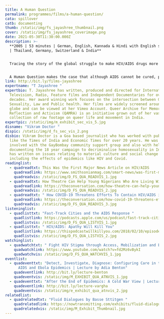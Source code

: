 ```yaml
---
title: A Human Question
permalink: programmes/films/a-human-question/
cata: spillover
catb: documenting
thumb: /static/img/fs_jayashree_thumbnail.png
cover: /static/img/fs_jayashree_coverimage.png
date: 2021-05-30T11:30:00.000Z
description: >-
  **2005 | 53 minutes | German, English, Kannada & Hindi with English subtitles
  | Thailand, Germany, Switzerland & India** 


  Tracing the story of the global struggle to make HIV/AIDS drugs more affordable and available, A Human Question raises key questions of whether private ownership of knowledge can be at the costs of human life? The film explores the complex world of Patents and HIV/AIDS medicines by connecting and contrasting personal narratives with those of international lobbyists and activists. 


  A Human Question makes the case that although AIDS cannot be cured, people can live longer and with a better quality of life given adequate health care and access to drugs, both of which are cause and consequence of social change.  This film has been screened at numerous international film festivals including HIMAL South Asian festival (2007), and Globale (2006).
link: http://bit.ly/films-jayashree
expertname: "T Jayashree "
expertbio: T. Jayashree has written, produced and directed for International
  Television, Radio, Feature films and Independent Documentaries for over 2
  decades. Her award winning work focuses on the intersection between Gender,
  Sexuality, Law and Public health. Her films are widely screened around the
  globe and can be viewed at her Vimeo Account. Queer Archive for Memory,
  Reflection and Activism (QAMRA) is an initiative grown out of her vast
  collection of raw footage on queer life and movement in India.
expertpic: /static/img/m_exhibit_sec_vis_5.jpg
disname: "Vikram Doctor "
dispic: /static/img/d_fs_sec_vis_2.png
disbio: Vikram Doctor is a Goa based journalist who has worked with publications
  like the Times of India and Economic Times for over 20 years. He was also
  involved with the GayBombay community support group and also with helping and
  documenting the 18 year campaign to decriminalise homosexuality in India. He
  has written on issues relating to material culture and social change in India,
  including the effects of epidemics like HIV and Covid.
readinglist:
  - quadreadtxt: This Was the First Major News Article on HIV/AIDS
    quadreadlink: https://www.smithsonianmag.com/smart-news/was-first-major-news-article-hivaids-180963913/
    quadreadvis: /static/img/D_FS_QUA_READVIS_1.jpg
  - quadreadtxt: How Theatre Can Help Young Nigerians Who Are Living With HIV
    quadreadlink: https://theconversation.com/how-theatre-can-help-young-nigerians-who-are-living-with-hiv-150378
    quadreadvis: /static/img/D_FS_QUA_READVIS_2.jpg
  - quadreadtxt: " How COVID-19 Threatens Efforts To Contain HIV/AIDS in South Africa"
    quadreadlink: https://theconversation.com/how-covid-19-threatens-efforts-to-contain-hiv-aids-in-south-africa-142575
    quadreadvis: /static/img/D_FS_QUA_READVIS_3.jpg
listeninglist:
  - quadlisttxt: "Fast-Track Cities and the AIDS Response "
    quadlistlink: https://podcasts.apple.com/us/podcast/fast-track-cities-and-the-aids-response/id1459288389?i=1000437158557
    quadlistvis: /static/img/D_FS_QUA_LISTVIS_1.jpg
  - quadlisttxt: " HIV/AIDS: Apathy Will Kill You"
    quadlistlink: https://thispodcastwillkillyou.com/2018/02/10/episode-12-hiv-aids-apathy-will-kill-you/
    quadlistvis: /static/img/D_FS_QUA_LISTVIS_2.jpg
watchinglist:
  - quadwatchtxt: " Fight HIV Stigma through Access, Mobilization and Equity"
    quadwatchlink: https://www.youtube.com/watch?v=fd2Mz6vBykI
    quadwatchvis: /static/img/D_FS_QUA_WATCHVIS_1.jpg
eventlist:
  - quadeventtxt: "Detect, Investigate, Diagnose: Configuring Care in the Context of
      AIDS and Ebola Epidemics | Lecture by Adia Benton"
    quadeventlink: http://bit.ly/lecture-benton
    quadeventvis: /static/img/M_EXHIBIT_QUA_ATNVIS_1.jpg
  - quadeventtxt: "After the End of Epidemics: A Cold War View | Lecture by Dora Vargha "
    quadeventlink: http://bit.ly/lecture-vargha
    quadeventvis: /static/img/e_exhibit_qua_atnvis_2.jpg
relatedlist:
  - quadrelatedtxt: "Fluid Dialogues by Basse Sttitgen "
    quadrelatedlink: https://nowtransmitting.com/exhibits/fluid-dialogues/
    quadrelatedvis: /static/img/M_Exhibit_Thumbnail.jpg
---
```

